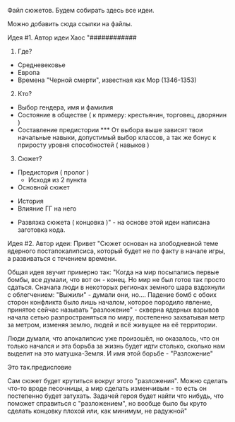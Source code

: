 Файл сюжетов. 
Будем собирать здесь все идеи.

Можно добавить сюда ссылки на файлы.

Идея #1. Автор идеи Хаос
"############
1) Где? 
  - Средневековье 
  - Европа
  - Времена "Черной смерти", известная как Мор (1346-1353)
2) Кто?
  - Выбор гендера, имя и фамилия
  - Состояние в обществе ( к примеру: крестьянин, торговец, дворянин )
  - Составление предистории
*** От выбора выше зависят твои начальные навыки, допустимый выбор классов, а так же бонус к приросту уровня способностей ( навыков )
3) Сюжет?
  - Предистория ( пролог )
    * Исходя из 2 пункта 
  - Основной сюжет
   * История
   * Влияние ГГ на него
  - Развязка сюжета ( концовка )" - на основе этой идеи написана заготовка кода. 

Идея #2. Автор идеи: Привет
"Сюжет основан на злободневной теме ядерного постапокалипсиса, который будет не по факту в начале игры, а развиваться с течением времени.

Общая идея звучит примерно так: "Когда на мир посыпались первые бомбы, все думали, что вот он - конец. Но мир не был готов так просто сдаться. Сначала люди в некоторых регионах земного шара вздохнули с облегчением: "Выжили" - думали они, но....
Падение бомб с обоих сторон конфликта было лишь началом, которое породило явление, принятое сейчас называть "разложение" - скверна ядерных взрывов начала сетью разпространяться по миру, постепенно захватывая метр за метром, изменяя землю, людей и всё живущее на её территории.

Люди думали, что апокалипсис уже произошёл, но оказалось, что он только начался и эта борьба за жизнь будет идти столько, сколько нам выделит на это матушка-Земля. И имя этой борьбе - "Разложение"

Это так.предисловие

Сам сюжет будет крутиться вокруг этого "разложения". Можно сделать что-то вроде песочницы, а мир сделать изменчивым - то есть он постепенно будет затухать.
Задачей героя будет найти что нибудь, что поможет справиться с "разложением", но вообще было бы круто сделать концовку плохой или, как минимум, не радужной"

